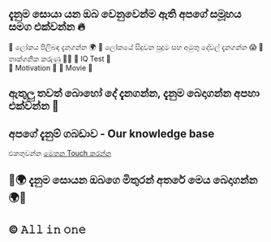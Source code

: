 ## දැනුම සොයා යන ඔබ වෙනුවෙන්ම ඇති අපගේ සමූහය සමග එක්වන්න 🔥

📌 ලෝකය පිලිබඳ  දැනගන්න 🌍
📌 ලෝකයේ සිදුවන පුදුම සහ අමුතු දේවල් දැනගන්න 😱
📌 තාක්ශනික කරුණු 👩‍💻 
📌 IQ Test 🧠  
📌 Motivation 💫
📌 Movie 🎥 

## ඇතුලු තවත් බොහෝ දේ දැනගන්න, දැනුම බෙදාගන්න අපහා එක්වන්න 🤝

## අපගේ දැනුම් ගබඩාව - Our knowledge base

එකතුවන්න [මෙතන Touch කරන්න](https://chat.whatsapp.com/LeVda0mpxXgFLwVRDwAMNB)

## 🤍🌍 දැනුම සොයන ඔබගෙ මිතුරන් අතරේ මෙය බෙදාගන්න 🌍🤍

## © 𝙰𝚕𝚕 𝚒𝚗 𝚘𝚗𝚎
